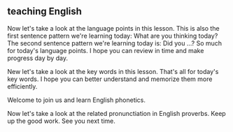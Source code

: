 ## teaching English
Now let's take a look at the language points in this lesson.
This is also the first sentence pattern we're learning today: What are you thinking today?
The second sentence pattern we're learning today is: Did you ...?
So much for today's language points.
I hope you can review in time and make progress day by day.

New let's take a look at the key words in this lesson.
That's all for today's key words.
I hope you can better understand and memorize them more efficiently.

Welcome to join us and learn English phonetics.

Now let's take a look at the related pronunctiation in English proverbs.
Keep up the good work. See you next time.

